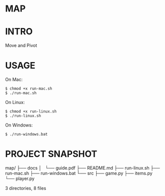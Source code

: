 # MAP


INTRO
=====

Move and Pivot


USAGE
=====

On Mac:

    $ chmod +x run-mac.sh
    $ ./run-mac.sh

On Linux:

    $ chmod +x run-linux.sh
    $ ./run-linux.sh

On Windows:

    $ ./run-windows.bat


PROJECT SNAPSHOT
=========

map/
├── docs
│   └── guide.pdf
├── README.md
├── run-linux.sh
├── run-mac.sh
├── run-windows.bat
└── src
    ├── game.py
    ├── items.py
    └── player.py

3 directories, 8 files
